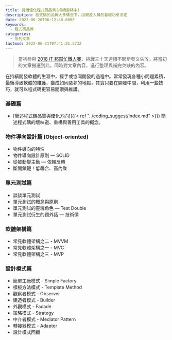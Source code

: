 ```yaml
---
title: 持續優化程式碼品質(持續搬移中)
description: 程式碼的品質大多情況下，由開發人員的基礎功來決定
date: 2022-06-20T06:12:48.600Z
keywords:
  - 程式碼品質
categories:
  - 系列文章
lastmod: 2022-06-21T07:41:51.573Z
---
```


> 當初參與 [2018 iT 邦幫忙鐵人賽](https://ithelp.ithome.com.tw/users/20107551/ironman/1430)，挑戰三十天連續不間斷發文失敗。將當初的文章搬遷到此，同時對文章內容，進行整理與補完欠缺的內容。

在持續開發軟體的生涯中，經手或協同開發的過程中。常常發現各種小問題累積，最後導致軟體的維護，變成如同惡夢的地獄，其實只要在開發中間，利用一些技巧，就可以程式碼更容易閱讚與維護。

<!--more-->

### 基礎篇

- [簡述程式碼品質與優化方向]({{< ref "../coding_suggest/index.md" >}}) 簡述程式碼的壞味道、重構與善用工具的概念。

### 物件導向設計篇 (Object-oriented)

- 物件導向的特性
- 物件導向設計原則 — SOLID
- 從被動變主動 — 依賴反轉
- 斷開鎖鏈！低耦合、高內聚

### 單元測試篇

- 談談單元測試
- 單元測試的概念與原則
- 單元測試的靈魂角色 — Test Double
- 單元測試衍生的題外話 — 技術債

### 軟體架構篇

- 常見軟體架構之二 - MVVM
- 常見軟體架構之一 - MVC
- 常見軟體架構之三 - MVP

### 設計模式篇

- 簡單工廠模式 - Simple Factory
- 樣板方法模式 - Template Method
- 觀察者模式 - Observer
- 建造者模式 - Builder
- 外觀模式 - Facade
- 策略模式 - Strategy
- 中介者模式 - Mediator Pattern
- 轉接器模式 - Adapter
- 設計模式回顧
